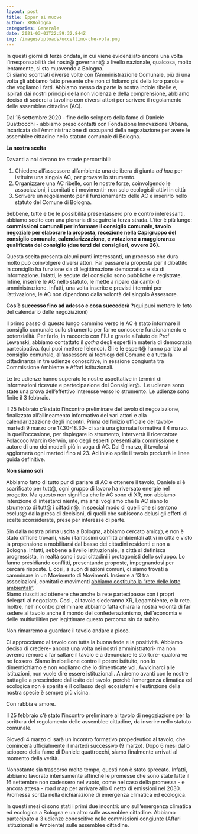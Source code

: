 ```yaml
---
layout: post
title: Eppur si muove
author: XRBologna
categories: Generale
date: 2021-03-03T22:59:32.844Z
img: /images/uploads/uccellino-che-vola.png
---
```

In questi giorni di terza ondata, in cui viene evidenziato ancora una volta l’irresponsabilità dei nostr@ governant@ a livello nazionale, qualcosa, molto lentamente, si sta muovendo a Bologna.\
Ci siamo scontrati diverse volte con l’Amministrazione Comunale, più di una volta gli abbiamo fatto presente che non ci fidiamo più della loro parola e che vogliamo i fatti. Abbiamo messo da parte la nostra indole ribelle e, ispirati dai nostri principi della non violenza e della comprensione, abbiamo deciso di sederci a tavolino con diversi attori per scrivere il regolamento delle assemblee cittadine (AC).

Dal 16 settembre 2020 - fine dello sciopero della fame di Daniele Quattrocchi - abbiamo preso contatti con Fondazione Innovazione Urbana, incaricata dall’Amministrazione di occuparsi della negoziazione per avere le assemblee cittadine nello statuto comunale di Bologna.

**La nostra scelta**

Davanti a noi c’erano tre strade percorribili:

1. Chiedere all’assessore all’ambiente una delibera di giunta *ad hoc* per istituire una singola AC, per provare lo strumento.
2. Organizzare una AC ribelle, con le nostre forze, coinvolgendo le associazioni, i comitati e i movimenti- non solo ecologisti-attivi in città
3. Scrivere un regolamento per il funzionamento delle AC e inserirlo nello statuto del Comune di Bologna.

Sebbene, tutte e tre le possibilità presentassero pro e contro interessanti, abbiamo scelto con una plenaria di seguire la terza strada. L’iter è più lungo: **commissioni comunali per informare il consiglio comunale, tavolo negoziale per elaborare la proposta, recezione nella Capigruppo del consiglio comunale, calendarizzazione, e votazione a maggioranza qualificata del consiglio (due terzi dei consiglieri, ovvero 26)**.

Questa scelta presenta alcuni punti interessanti, un processo che dura molto può coinvolgere diversi attori. Far passare la proposta per il dibattito in consiglio ha funzione sia di legittimazione democratica e sia di informazione. Infatti, le sedute del consiglio sono pubbliche e registrate. Infine, inserire le AC nello statuto, le mette a riparo dai cambi di amministrazione. Infatti, una volta inserite e previsti i termini per l’attivazione, le AC non dipendono dalla volontà del singolo Assessore.

**Cos’è successo fino ad adesso e cosa succederà ?**(qui puoi mettere le foto del calendario delle negoziazioni)

Il primo passo di questo lungo cammino verso le AC è stato informare il consiglio comunale sullo strumento per farne conoscere funzionamento e potenzialità. Per farlo, in raccordo con FIU e grazie all’aiuto de Prof Lewanski, abbiamo contattato il *gotha* degli esperti in materia di democrazia partecipativa. (qui puoi mettere l’elenco). Gli e le espert@ hanno parlato al consiglio comunale, all’assessore ai tecnic@ del Comune e a tutta la cittadinanza in tre udienze conoscitive, in sessione congiunta tra Commissione Ambiente e Affari istituzionali.

Le tre udienze hanno superato le nostre aspettative in termini di informazioni ricevute e partecipazione dei Consiglier@.  Le udienze sono state una prova dell’effettivo interesse verso lo strumento. Le udienze sono finite il 3 febbraio.

Il 25 febbraio c’è stato l’incontro preliminare del tavolo di negoziazione, finalizzato all’allineamento informativo dei vari attori e alla calendarizzazione degli incontri. Prima dell’inizio ufficiale del tavolo- martedì 9 marzo ore 17.30-18.30- ci sarà una giornata formativa il 4 marzo. In quell’occasione, per rispiegare lo strumento, interverrà il ricercatore Polaccco Marcin Gerwin, uno degli esperti presenti alla commissione e autore di uno dei modelli più in voga di AC. Dal 9 marzo, il tavolo si aggiornerà ogni martedi fino al 23. Ad inizio aprile il tavolo produrrà le linee guida definitive.

**Non siamo soli**

Abbiamo fatto di tutto pur di parlare di AC e ottenere il tavolo, Daniele si è scarificato per tutt@, ogni gruppo di lavoro ha riversato energie nel progetto. Ma questo non significa che le AC sono di XR, non abbiamo intenzione di intestarci niente, ma anzi vogliamo che le AC siano lo strumento di tutt@ i cittadin@, in special modo di quelli che si sentono esclus@ dalla presa di decisioni, di quelli che subiscono delusi gli effetti di scelte sconsiderate, prese per interesse di parte.

Sin dalla nostra prima uscita a Bologna, abbiamo cercato amic@, e non è stato difficile trovarli, visto i tantissimi conflitti ambientali attivi in città e visto la propensione a mobilitarsi dal basso dei cittadini residenti e non a Bologna. Infatti, sebbene a livello istituzionale, la città si definisca progressista, in realtà sono i suoi cittadini i protagonisti dello sviluppo. Lo fanno presidiando conflitti, presentando proposte, impegnandosi per cercare risposte. E cosi, a suon di azioni comuni, ci siamo trovati a camminare in un Movimento di Movimenti. Insieme a 13 tra associazioni, comitati e movimenti [abbiamo costituito la “rete delle lotte ambientali”](https://lotteambientalibolognesi.noblogs.org/la-rete/).\
Siamo riusciti ad ottenere che anche la rete partecipasse con i propri delegati al negoziato. Cosi , al tavolo siederanno XR, Legambiente, e la rete. Inoltre, nell’incontro preliminare abbiamo fatta chiara la nostra volontà di far sedere al tavolo anche il mondo del confederazionismo, dell’economia e delle multiutilities per legittimare questo percorso sin da subito.

Non rimarremo a guardare il tavolo andare a picco.

Ci approcciamo al tavolo con tutta la buona fede e la positività. Abbiamo deciso di credere- ancora una volta nei nostri amministratori- ma non avremo remore a far saltare il tavolo e a denunciare le storture- qualora ve ne fossero. Siamo in ribellione contro il potere istituito, non lo dimentichiamo e non vogliamo che lo dimenticate voi. Avvicinarci alle istituzioni, non vuole dire essere istituzionali. Andremo avanti con le nostre battaglie a prescindere dall’esito del tavolo, perché l’emergenza climatica ed ecologica non è sparita e il collasso degli ecosistemi e l’estinzione della nostra specie è sempre più vicina.

Con rabbia e amore.







Il 25 febbraio c’è stato l’incontro preliminare al tavolo di negoziazione per la scrittura del regolamento delle assemblee cittadine, da inserire nello statuto comunale.

Giovedì 4 marzo ci sarà un incontro formativo propedeutico al tavolo, che comincerà ufficialmente il martedì successivo (9 marzo). Dopo 6 mesi dallo sciopero della fame di Daniele quattrocchi, siamo finalmente arrivati al momento della verità.

Nonostante sia trascorso molto tempo, questi non è stato sprecato. Infatti, abbiamo lavorato intensamente affinché le promesse che sono state fatte il 16 settembre non cadessero nel vuoto, come nel caso della promessa - e ancora attesa - road map per arrivare allo 0 netto di emissioni nel 2030. Promessa scritta nella dichiarazione di emergenza climatica ed ecologica.

In questi mesi ci sono stati i primi due incontri: uno sull’emergenza climatica ed ecologica a Bologna e un altro sulle assemblee cittadine. Abbiamo partecipato a 3 udienze conoscitive nelle commissioni congiunte (Affari istituzionali e Ambiente) sulle assemblee cittadine.